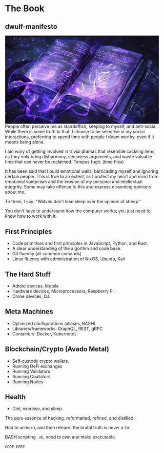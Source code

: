 # The Book
## dwulf-manifesto

  
<img align="left" src="/images/spellbook.png" alt="Book of Shadows">People often perceive me as standoffish, keeping to myself, and anti-social. While there is some truth to that, I choose to be selective in my social interactions, preferring to spend time with people I deem worthy, even if it means being alone.

I am wary of getting involved in trivial dramas that resemble cackling hens, as they only bring disharmony, senseless arguments, and waste valuable time that can never be reclaimed. Tempus fugit. (time flies)

It has been said that I build emotional walls, barricading myself and ignoring certain people. This is true to an extent, as I protect my heart and mind from emotional vampirism and the erosion of my personal and intellectual integrity. Some may take offense to this and express dissenting opinions about me.




To them, I say:
"Wolves don't lose sleep over the opinion of sheep."

You don't have to understand how the computer works; you just need to know how to work with it.

## First Principles
- Code primitives and first principles in JavaScript, Python, and Rust.  
- A clear understanding of the algorthm and code base.
- Git fluency (all common  comands)
- Linux fluency with administration of NixOS, Ubuntu, Kali

## The Hard Stuff
- Adroid devices, Mobile
- Hardware devices, Microprocessors, Raspberry Pi.
- Drone devices, DJI

## Meta Machines
- Optimized configurations (aliases, BASH)
- Libraries/frameworks: GraphQL, REST, gRPC
- Containers: Docker, Kubernetes.

## Blockchain/Crypto (Avado Metal)
- Self-custody crypto wallets, 
- Running DeFi exchanges
- Running Validators
- Running Coallators 
- Running Nodes

## Health
- Diet, exercise, and sleep.

The pure essence of hacking, reformatted, refined, and distilled.

Had to unlearn, and then relearn; the brutal truth is never a lie.

BASH scripting `.sh`, need to own and make executable.

`CODE HERE`
